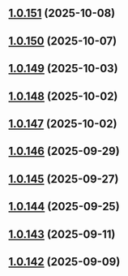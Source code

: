 ## [1.0.151](https://github.com/binary-braids/github-actions-runner/compare/v1.0.150...v1.0.151) (2025-10-08)



## [1.0.150](https://github.com/binary-braids/github-actions-runner/compare/v1.0.149...v1.0.150) (2025-10-07)



## [1.0.149](https://github.com/binary-braids/github-actions-runner/compare/v1.0.148...v1.0.149) (2025-10-03)



## [1.0.148](https://github.com/binary-braids/github-actions-runner/compare/v1.0.147...v1.0.148) (2025-10-02)



## [1.0.147](https://github.com/binary-braids/github-actions-runner/compare/v1.0.146...v1.0.147) (2025-10-02)



## [1.0.146](https://github.com/binary-braids/github-actions-runner/compare/v1.0.145...v1.0.146) (2025-09-29)



## [1.0.145](https://github.com/binary-braids/github-actions-runner/compare/v1.0.144...v1.0.145) (2025-09-27)



## [1.0.144](https://github.com/binary-braids/github-actions-runner/compare/v1.0.143...v1.0.144) (2025-09-25)



## [1.0.143](https://github.com/binary-braids/github-actions-runner/compare/v1.0.142...v1.0.143) (2025-09-11)



## [1.0.142](https://github.com/binary-braids/github-actions-runner/compare/v1.0.141...v1.0.142) (2025-09-09)



